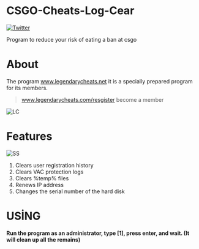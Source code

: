 # CSGO-Cheats-Log-Cear
 [![Twitter](https://img.shields.io/badge/twitter-@tgasalih-blue.svg)](https://twitter.com/sqlmap)

Program to reduce your risk of eating a ban at csgo

# About
The program www.legendarycheats.net it is a specially prepared program for its members.
> www.legendarycheats.com/resgister become a member


 ![LC](https://i.resmim.net/m5vjL.webp)
 
# Features
![SS](https://i.resmim.net/mRWYK.png)
1. Clears user registration history
2. Clears VAC protection logs
3. Clears %temp% files
4. Renews IP address
5. Changes the serial number of the hard disk

# USİNG
<b>Run the program as an administrator, type [1], press enter, and wait. (It will clean up all the remains)</b>
